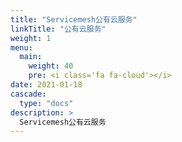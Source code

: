 ```yaml
---
title: "Servicemesh公有云服务"
linkTitle: "公有云服务"
weight: 1
menu:
  main:
    weight: 40
    pre: <i class='fa fa-cloud'></i>
date: 2021-01-18
cascade:
  type: "docs"
description: >
  Servicemesh公有云服务
---
```


